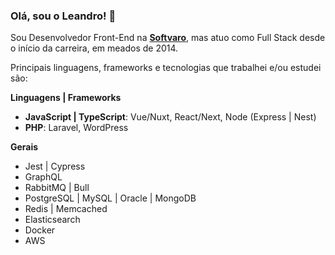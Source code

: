 ### Olá, sou o Leandro! 👋

Sou Desenvolvedor Front-End na **[Softvaro](https://softvaro.com.br/)**, mas atuo como Full Stack desde o início da carreira, em meados de 2014.

Principais linguagens, frameworks e tecnologias que trabalhei e/ou estudei são:

**Linguagens | Frameworks**

* **JavaScript | TypeScript**: Vue/Nuxt, React/Next, Node (Express | Nest)
* **PHP**: Laravel, WordPress

**Gerais**

* Jest | Cypress
* GraphQL
* RabbitMQ | Bull
* PostgreSQL | MySQL | Oracle | MongoDB
* Redis | Memcached
* Elasticsearch
* Docker
* AWS
